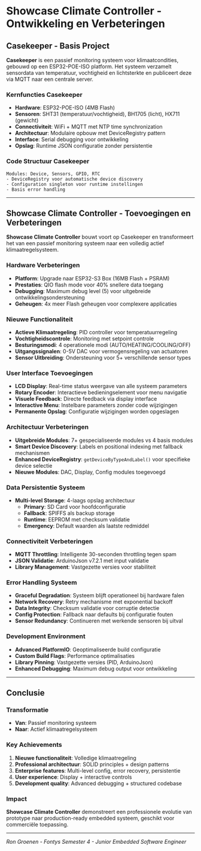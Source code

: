 # Showcase Climate Controller - Ontwikkeling en Verbeteringen

## Casekeeper - Basis Project

**Casekeeper** is een passief monitoring systeem voor klimaatcondities, gebouwd op een ESP32-POE-ISO platform. Het systeem verzamelt sensordata van temperatuur, vochtigheid en lichtsterkte en publiceert deze via MQTT naar een centrale server.

### Kernfuncties Casekeeper
- **Hardware**: ESP32-POE-ISO (4MB Flash)
- **Sensoren**: SHT31 (temperatuur/vochtigheid), BH1705 (licht), HX711 (gewicht)
- **Connectiviteit**: WiFi + MQTT met NTP time synchronization
- **Architectuur**: Modulaire opbouw met DeviceRegistry pattern
- **Interface**: Serial debugging voor ontwikkeling
- **Opslag**: Runtime JSON configuratie zonder persistentie

### Code Structuur Casekeeper
```
Modules: Device, Sensors, GPIO, RTC
- DeviceRegistry voor automatische device discovery
- Configuration singleton voor runtime instellingen
- Basis error handling
```

---

## Showcase Climate Controller - Toevoegingen en Verbeteringen

**Showcase Climate Controller** bouwt voort op Casekeeper en transformeert het van een passief monitoring systeem naar een volledig actief klimaatregelsysteem.

### Hardware Verbeteringen
- **Platform**: Upgrade naar ESP32-S3 Box (16MB Flash + PSRAM)
- **Prestaties**: QIO flash mode voor 40% snellere data toegang
- **Debugging**: Maximum debug level (5) voor uitgebreide ontwikkelingsondersteuning
- **Geheugen**: 4x meer Flash geheugen voor complexere applicaties

### Nieuwe Functionaliteit
- **Actieve Klimaatregeling**: PID controller voor temperatuurregeling
- **Vochtigheidscontrole**: Monitoring met setpoint controle
- **Besturingsmodi**: 4 operationele modi (AUTO/HEATING/COOLING/OFF)
- **Uitgangssignalen**: 0-5V DAC voor vermogensregeling van actuatoren
- **Sensor Uitbreiding**: Ondersteuning voor 5+ verschillende sensor types

### User Interface Toevoegingen
- **LCD Display**: Real-time status weergave van alle systeem parameters
- **Rotary Encoder**: Interactieve bedieningselement voor menu navigatie
- **Visuele Feedback**: Directe feedback via display interface
- **Interactive Menu**: Instelbare parameters zonder code wijzigingen
- **Permanente Opslag**: Configuratie wijzigingen worden opgeslagen

### Architectuur Verbeteringen
- **Uitgebreide Modules**: 7+ gespecialiseerde modules vs 4 basis modules
- **Smart Device Discovery**: Labels en positional indexing met fallback mechanismen
- **Enhanced DeviceRegistry**: `getDeviceByTypeAndLabel()` voor specifieke device selectie
- **Nieuwe Modules**: DAC, Display, Config modules toegevoegd

### Data Persistentie Systeem
- **Multi-level Storage**: 4-laags opslag architectuur
  - **Primary**: SD Card voor hoofdconfiguratie
  - **Fallback**: SPIFFS als backup storage
  - **Runtime**: EEPROM met checksum validatie
  - **Emergency**: Default waarden als laatste redmiddel

### Connectiviteit Verbeteringen
- **MQTT Throttling**: Intelligente 30-seconden throttling tegen spam
- **JSON Validatie**: ArduinoJson v7.2.1 met input validatie
- **Library Management**: Vastgezette versies voor stabiliteit

### Error Handling Systeem
- **Graceful Degradation**: Systeem blijft operationeel bij hardware falen
- **Network Recovery**: Retry mechanisme met exponential backoff
- **Data Integrity**: Checksum validatie voor corruptie detectie
- **Config Protection**: Fallback naar defaults bij configuratie fouten
- **Sensor Redundancy**: Continueren met werkende sensoren bij uitval

### Development Environment
- **Advanced PlatformIO**: Geoptimaliseerde build configuratie
- **Custom Build Flags**: Performance optimalisaties
- **Library Pinning**: Vastgezette versies (PID, ArduinoJson)
- **Enhanced Debugging**: Maximum debug output voor ontwikkeling

---

## Conclusie

### Transformatie
- **Van**: Passief monitoring systeem
- **Naar**: Actief klimaatregelsysteem

### Key Achievements
1. **Nieuwe functionaliteit**: Volledige klimaatregeling
2. **Professional architectuur**: SOLID principles + design patterns
3. **Enterprise features**: Multi-level config, error recovery, persistentie
4. **User experience**: Display + interactive controls
5. **Development quality**: Advanced debugging + structured codebase

### Impact
**Showcase Climate Controller** demonstreert een professionele evolutie van prototype naar production-ready embedded systeem, geschikt voor commerciële toepassing.

---

*Ron Groenen - Fontys Semester 4 - Junior Embedded Software Engineer*

